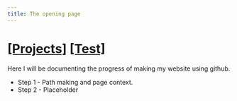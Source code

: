 ```yaml
---
title: The opening page
---
```


# [[Projects]][0] [[Test]][1]

Here I will be documenting the progress of making my website using github.
* Step 1 - Path making and page context.
* Step 2 - Placeholder

[0]: /projects/
[1]: /test/
